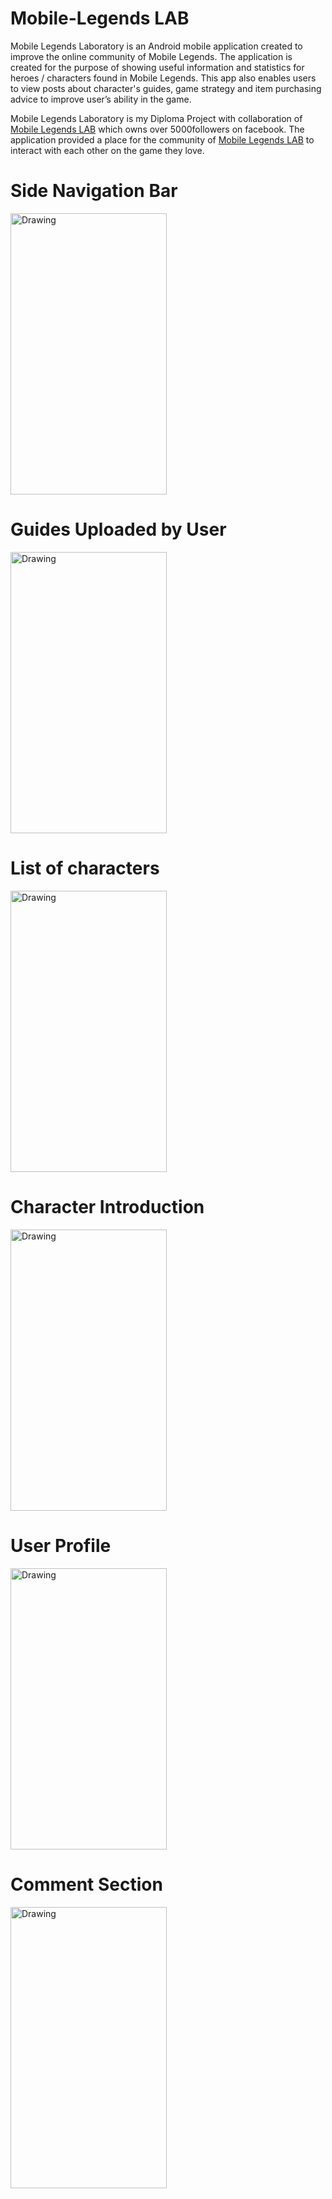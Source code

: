 # Mobile-Legends LAB
Mobile Legends Laboratory is an Android mobile application created to improve the online community of Mobile Legends. The application is created for the purpose of showing useful information and statistics for heroes / characters found in Mobile Legends. This app also enables users to view posts about character's guides, game strategy and item purchasing advice to improve user’s ability in the game.

Mobile Legends Laboratory is my Diploma Project with collaboration of [Mobile Legends LAB](https://www.facebook.com/mobilelegendslab/) which owns over 5000followers on facebook. The application provided a place for the community of [Mobile Legends LAB](https://www.facebook.com/mobilelegendslab/) to interact with each other on the game they love.

# Side Navigation Bar
<img src="https://scontent.fmkz1-1.fna.fbcdn.net/v/t1.0-0/p480x480/32349978_1688770697843008_4316625377259683840_o.jpg?_nc_cat=108&_nc_sid=110474&_nc_eui2=AeHOgSoF9ml8Bau1tn_aWtDBduHfAniZpR124d8CeJmlHW5mYuH-wM1Vn6datFBOeHBTQLsnVHib9ORQu3a1eO-V&_nc_ohc=1W99eKUsPZYAX_uG6Oh&_nc_ht=scontent.fmkz1-1.fna&_nc_tp=6&oh=fbee7a6c35b67e6507f85caa5a6f0678&oe=5F3863AF" alt="Drawing" width="250" height="450" style="max-width:100%;"/>

# Guides Uploaded by User
<img src="https://scontent.fmkz1-1.fna.fbcdn.net/v/t1.0-0/p480x480/32405564_1688770651176346_7171388365365837824_o.jpg?_nc_cat=110&_nc_sid=110474&_nc_eui2=AeFXAMw6GHKRwamPn2QtnEpB91FD8n8EshT3UUPyfwSyFPzs-iU1SdxzflaIOBNlRoqkjVUnXTS5fOMySa-pFWY9&_nc_ohc=J9g1oMRJQe8AX-YEcol&_nc_ht=scontent.fmkz1-1.fna&_nc_tp=6&oh=0dfa92355eff66708215a7d01300f191&oe=5F3774B6" alt="Drawing" width="250" height="450" style="max-width:100%;"/>

# List of characters
<img src="https://scontent.fmkz1-1.fna.fbcdn.net/v/t1.0-0/p480x480/32440653_1688770797842998_1275290147981623296_o.jpg?_nc_cat=107&_nc_sid=110474&_nc_eui2=AeEvtny_zzFdpI3n93qbyyYVBXxf3CKYMrIFfF_cIpgyspzPfemu5bN8MbsetVX_TAxUOTArGpHFoG5B_Of-i2-C&_nc_ohc=Z9PMDttjEwsAX8GoRJf&_nc_ht=scontent.fmkz1-1.fna&_nc_tp=6&oh=0358282147f4141062878684aa800143&oe=5F36598B" alt="Drawing" width="250" height="450" style="max-width:100%;"/>

# Character Introduction
<img src="https://scontent.fmkz1-1.fna.fbcdn.net/v/t1.0-0/p480x480/32407102_1688770844509660_39686481362550784_o.jpg?_nc_cat=101&_nc_sid=110474&_nc_eui2=AeFS4McsvK43X405DCm1sZtrARhx8V7xeyEBGHHxXvF7IbAN-0fc7AoLvdRYSBlVnML8jj6PHCwm2Ri0pGH1X1iv&_nc_ohc=jjYNNyuiG74AX9VBCMe&_nc_ht=scontent.fmkz1-1.fna&_nc_tp=6&oh=991f552df48e5bd96f8caf19af3681da&oe=5F37366F" alt="Drawing" width="250" height="450" style="max-width:100%;"/>

# User Profile
<img src="https://scontent.fmkz1-1.fna.fbcdn.net/v/t1.0-0/p480x480/32472091_1688770924509652_2048209791100125184_o.jpg?_nc_cat=100&_nc_sid=110474&_nc_eui2=AeEt4_8kV6Caqfo8of9lvAHo78oeuf_WuZvvyh65_9a5m78cGu4boWrcYpCBwCC6Rzd9gf8nzwI3olkRFmGqgbOJ&_nc_ohc=lYdbQGO8wW8AX_ppXtQ&_nc_ht=scontent.fmkz1-1.fna&_nc_tp=6&oh=5adeefa6f8c51fff0412110899ddc8ec&oe=5F3699A1" alt="Drawing" width="250" height="450" style="max-width:100%;"/>

# Comment Section
<img src="https://scontent.fmkz1-1.fna.fbcdn.net/v/t1.0-0/p480x480/32349317_1688770894509655_7008954995743653888_o.jpg?_nc_cat=109&_nc_sid=110474&_nc_eui2=AeEPDPhGC08CEZMM-5viZAUSNJAKdf2UcUM0kAp1_ZRxQ7vS3pWSsN5JnnquCgJWXgKI_GongZc80k3ZEIwcj3w9&_nc_ohc=3mPoUT9SPlAAX9xCv-E&_nc_ht=scontent.fmkz1-1.fna&_nc_tp=6&oh=f12f7617159ea7ed81653151ac3d0870&oe=5F3712A0" alt="Drawing" width="250" height="450" style="max-width:100%;"/>
